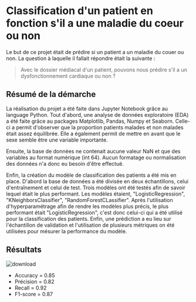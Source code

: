 # Classification d'un patient en fonction s'il a une maladie du coeur ou non

Le but de ce projet était de prédire si un patient a un maladie du couer ou non. La question à laquelle il fallait répondre était la suivante :
> Avec le dossier médiacal d'un patient, pouvons nous prédire s'il a un dysfonctionnement cardiaque ou non ?

## Résumé de la démarche
La réalisation du projet a été faite dans Jupyter Notebook grâce au language Python. Tout d'abord, une analyse de données exploratoire (EDA) a été faite grâce au packages Matplotlib, Pandas, Numpy et Seaborn. Celle-ci a permit d'observer que la proportion patients malades et non malades était assez équilibrée. Elle a également permit de mettre en avant que le sexe semble être une variable importante. 

Ensuite, la base de données ne contenait aucune valeur NaN et que des variables au format numérique (int 64). Aucun formatage ou normalisation des données n'a donc eu besoin d'être effectué.

Enfin, la création du modèle de classification des patients a été mis en place. D'abord la base de données a été divisée en deux échantillons, celui d'entraînement et celui de test. Trois modèles ont été testés afin de savoir lequel était le plus performant. Les modèles étaient, "LogisticRegression", "KNeighborsClassifier", "RandomForestCLassifier". Après l'utilisation d'hyperparamétrage afin de rendre les modèles plus précis, le plus performant était "LogisticRegression", c'est donc celui-ci qui a été utilisé pour la classification des patients. Enfin, une prédiction a eu lieu sur l'échantillon de validation et l'utilisation de plusieurs métriques on été utilisées pour mésurer la performance du modèle. 

## Résultats
![download](https://github.com/user-attachments/assets/95d927d4-c268-48a0-9489-d6c8feda681d)

* Accuracy = 0.85
* Précision = 0.82
* Recall = 0.92
* F1-score = 0.87   

